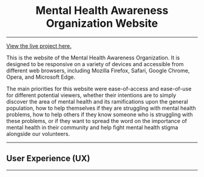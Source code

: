 # <div align="center">Mental Health Awareness Organization Website</div>

---

[View the live project here.](https://madyark.github.io/MS1-project/ "MHA Organization website")

This is the website of the Mental Health Awareness Organization. It is designed to be responsive on a variety of devices and accessible from different web browsers, including Mozilla Firefox, Safari, Google Chrome, Opera, and Microsoft 
Edge. 

The main priorities for this website were ease-of-access and ease-of-use for different potential viewers, whether their intentions are to simply discover the area of mental health and its ramifications upon the general population, 
how to help themselves if they are struggling with mental health problems, how to help others if they know someone who is struggling with these problems, or if they want to spread the word on the importance of mental health in their 
community and help fight mental health stigma alongside our volunteers.

---

## User Experience (UX)

---


